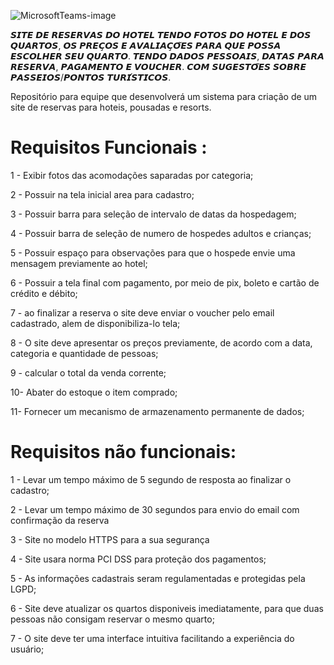 ![MicrosoftTeams-image](https://github.com/itsCaarol/Hotel-Batutel/assets/132613486/e49c0321-1c18-4e02-9988-5ed62e4b1744)


𝙎𝙄𝙏𝙀 𝘿𝙀 𝙍𝙀𝙎𝙀𝙍𝙑𝘼𝙎 𝘿𝙊 𝙃𝙊𝙏𝙀𝙇 𝙏𝙀𝙉𝘿𝙊 𝙁𝙊𝙏𝙊𝙎 𝘿𝙊 𝙃𝙊𝙏𝙀𝙇 𝙀 𝘿𝙊𝙎 𝙌𝙐𝘼𝙍𝙏𝙊𝙎, 𝙊𝙎 𝙋𝙍𝙀𝘾̧𝙊𝙎 𝙀 𝘼𝙑𝘼𝙇𝙄𝘼𝘾̧𝙊̃𝙀𝙎 𝙋𝘼𝙍𝘼 𝙌𝙐𝙀 𝙋𝙊𝙎𝙎𝘼 𝙀𝙎𝘾𝙊𝙇𝙃𝙀𝙍 𝙎𝙀𝙐 𝙌𝙐𝘼𝙍𝙏𝙊. 𝙏𝙀𝙉𝘿𝙊 𝘿𝘼𝘿𝙊𝙎 𝙋𝙀𝙎𝙎𝙊𝘼𝙄𝙎, 𝘿𝘼𝙏𝘼𝙎 𝙋𝘼𝙍𝘼 𝙍𝙀𝙎𝙀𝙍𝙑𝘼, 𝙋𝘼𝙂𝘼𝙈𝙀𝙉𝙏𝙊 𝙀 𝙑𝙊𝙐𝘾𝙃𝙀𝙍. 𝘾𝙊𝙈 𝙎𝙐𝙂𝙀𝙎𝙏𝙊̃𝙀𝙎 𝙎𝙊𝘽𝙍𝙀 𝙋𝘼𝙎𝙎𝙀𝙄𝙊𝙎/𝙋𝙊𝙉𝙏𝙊𝙎 𝙏𝙐𝙍𝙄́𝙎𝙏𝙄𝘾𝙊𝙎.

Repositório para equipe que desenvolverá um sistema para criação de um site de reservas para hoteis, pousadas e resorts.

# Requisitos Funcionais :
1 - Exibir fotos das acomodações saparadas por categoria;

2 - Possuir na tela inicial area para cadastro;

3 - Possuir barra para seleção de intervalo de datas da hospedagem;

4 - Possuir barra de seleção de numero de hospedes adultos e crianças;

5 - Possuir espaço para observações para que o hospede envie uma mensagem previamente ao hotel;

6 - Possuir a tela final com pagamento, por meio de pix, boleto e cartão de crédito e débito;

7 - ao finalizar a reserva o site deve enviar o voucher pelo email cadastrado, alem de disponibiliza-lo tela;

8 - O site deve apresentar os preços previamente, de acordo com a data, categoria e quantidade de pessoas;

9 - calcular o total da venda corrente;

10- Abater do estoque o item comprado;

11- Fornecer um mecanismo de armazenamento permanente de dados;

# Requisitos não funcionais:
1 - Levar um tempo máximo de 5 segundo de resposta ao finalizar o cadastro;

2 - Levar um tempo máximo de 30 segundos para envio do email com confirmação da reserva

3 - Site no modelo HTTPS para a sua segurança

4 - Site usara norma PCI DSS para proteção dos pagamentos;

5 - As informações cadastrais seram regulamentadas e protegidas pela LGPD;

6 - Site deve atualizar os quartos disponiveis imediatamente, para que duas pessoas não consigam reservar o mesmo quarto;

7 - O site deve ter uma interface intuitiva facilitando a experiência do usuário;
